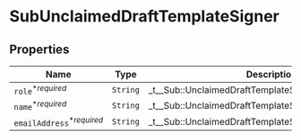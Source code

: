 

# SubUnclaimedDraftTemplateSigner



## Properties

| Name | Type | Description | Notes |
|------------ | ------------- | ------------- | -------------|
| `role`<sup>*_required_</sup> | ```String``` |  _t__Sub::UnclaimedDraftTemplateSigner::ROLE  |  |
| `name`<sup>*_required_</sup> | ```String``` |  _t__Sub::UnclaimedDraftTemplateSigner::NAME  |  |
| `emailAddress`<sup>*_required_</sup> | ```String``` |  _t__Sub::UnclaimedDraftTemplateSigner::EMAIL_ADDRESS  |  |



